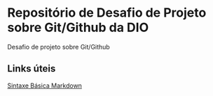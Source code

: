 # Repositório de Desafio de Projeto sobre Git/Github da DIO
Desafio de projeto sobre Git/Github

## Links úteis
[Sintaxe Básica Markdown](https://www.markdownguide.org/basic-syntax/)
